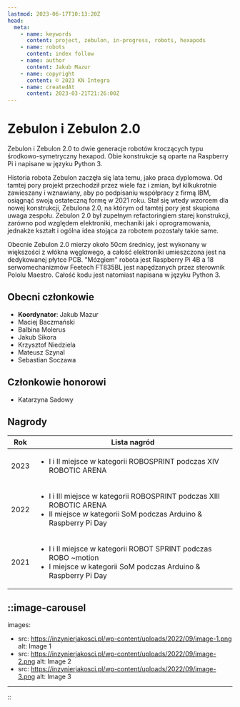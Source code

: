 ```yaml
---
lastmod: 2023-06-17T10:13:20Z
head:
  meta:
    - name: keywords
      content: project, zebulon, in-progress, robots, hexapods
    - name: robots
      content: index follow
    - name: author
      content: Jakub Mazur
    - name: copyright
      content: © 2023 KN Integra
    - name: createdAt
      content: 2023-03-21T21:26:00Z
---
```


# Zebulon i Zebulon 2.0

Zebulon i Zebulon 2.0 to dwie generacje robotów kroczących typu środkowo-symetryczny hexapod. Obie konstrukcje są oparte na Raspberry Pi i napisane w języku Python 3.

Historia robota Zebulon zaczęła się lata temu, jako praca dyplomowa. Od tamtej pory projekt przechodził przez wiele faz i zmian, był kilkukrotnie zawieszany i wznawiany, aby po podpisaniu współpracy z firmą IBM, osiągnąć swoją ostateczną formę w 2021 roku. Stał się wtedy wzorcem dla nowej konstrukcji, Zebulona 2.0, na którym od tamtej pory jest skupiona uwaga zespołu. Zebulon 2.0 był zupełnym refactoringiem starej konstrukcji, zarówno pod względem elektroniki, mechaniki jak i oprogramowania, jednakże kształt i ogólna idea stojąca za robotem pozostały takie same.

Obecnie Zebulon 2.0 mierzy około 50cm średnicy, jest wykonany w większości z włókna węglowego, a całość elektroniki umieszczona jest na dedykowanej płytce PCB. "Mózgiem" robota jest Raspberry Pi 4B a 18 serwomechanizmów Feetech FT835BL jest napędzanych przez sterownik Pololu Maestro. Całość kodu jest natomiast napisana w języku Python 3.

## Obecni członkowie

- **Koordynator**: Jakub Mazur
- Maciej Baczmański
- Balbina Molerus
- Jakub Sikora
- Krzysztof Niedziela
- Mateusz Szynal
- Sebastian Soczawa

## Członkowie honorowi

- Katarzyna Sadowy


## Nagrody
| Rok  | Lista nagród   |
| -----| -------------- |
| 2023 |<ul> <li> I i II miejsce w kategorii ROBOSPRINT podczas XIV ROBOTIC ARENA </li></ul>|
| 2022 |<ul> <li> I i III miejsce w kategorii ROBOSPRINT podczas XIII ROBOTIC ARENA </li><li> II miejsce w kategorii SoM podczas Arduino & Raspberry Pi Day</ul>|
| 2021 |<ul> <li> I i II miejsce w kategorii ROBOT SPRINT podczas ROBO ~motion </li><li> I miejsce w kategorii SoM podczas Arduino & Raspberry Pi Day</li></ul>|


<!-- markdownlint-disable MD003 MD007 -->
::image-carousel
---

images:

- src: https://inzynierjakosci.pl/wp-content/uploads/2022/09/image-1.png
  alt: Image 1
- src: https://inzynierjakosci.pl/wp-content/uploads/2022/09/image-2.png
  alt: Image 2
- src: https://inzynierjakosci.pl/wp-content/uploads/2022/09/image-3.png
  alt: Image 3

---
::
<!-- markdownlint-enable MD003 MD007 -->
